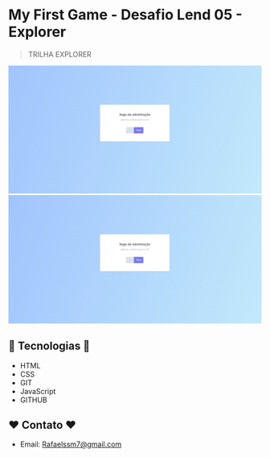 # My First Game - Desafio Lend 05 - Explorer
> TRILHA EXPLORER

![preview](./Print1.jpeg)
![preview](./Print1.jpeg)

## 🔧 Tecnologias 🔧

- HTML
- CSS
- GIT
- JavaScript
- GITHUB

## ❤️ Contato ❤️
 
- Email: Rafaelssm7@gmail.com
